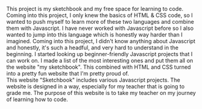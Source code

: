 This project is my sketchbook and my free space for learning to code. Coming into this project, I only knew the basics of HTML & CSS code, so I wanted to push myself to learn more of these two languages and combine them with Javascript. I have never worked with Javascript before so I also wanted to jump into this language which is honestly way harder than I imagined. Coming into this project, I didn't know anything about Javascript and honestly, it's such a headful, and very hard to understand in the beginning. I started looking up beginner-friendly Javascript projects that I can work on. I made a list of the most interesting ones and put them all on the website "my sketchbook". This combined with HTML and CSS turned into a pretty fun website that I'm pretty proud of.  
This website "Sketchbook" includes various Javascript projects. The website is designed in a way, especially for my teacher that is going to grade me. The purpose of this website is to take my teacher on my journey of learning how to code. 
